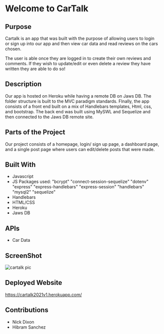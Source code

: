# Welcome to CarTalk

## Purpose
Cartalk is an app that was built with the purpose of allowing users to login or sign up into our app and then view car data and read reviews on the cars chosen.

The user is able once they are logged in to create their own reviews and comments. If they wish to update/edit or even delete a review they have written they are able to do so!

## Description
Our app is hosted on Heroku while having a remote DB on Jaws DB. The folder structure is built to the MVC paradigm standards. FInally, the app consists of a front end built on a mix of Handlebars templates, Html, css, and bootstrap. The back end was built using MySWL and Sequelize and then connected to the Jaws DB remote site. 

## Parts of the Project
Our project consists of a homepage, login/ sign up page, a dashboard page, and a single post page where users can edit/delete posts that were made.

## Built With
* Javascript
* JS Packages used:
    "bcrypt"
    "connect-session-sequelize"
    "dotenv"
    "express"
    "express-handlebars"
    "express-session"
    "handlebars"
    "mysql2"
    "sequelize"
* Handlebars
* HTML/CSS
* Heroku
* Jaws DB

## APIs
* Car Data
## ScreenShot
![cartalk pic](https://user-images.githubusercontent.com/87105978/141731610-390b6bb2-0b98-4b26-bd08-f1db7d00065b.png)

## Deployed Website
https://cartalk2021v1.herokuapp.com/

## Contributions
* Nick Dixon
* Hibram Sanchez